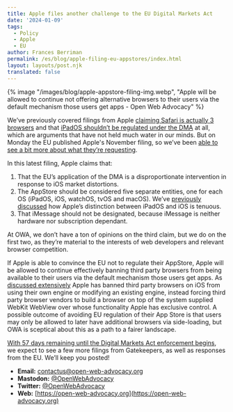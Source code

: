 ```yaml
---
title: Apple files another challenge to the EU Digital Markets Act
date: '2024-01-09'
tags:
  - Policy
  - Apple
  - EU
author: Frances Berriman
permalink: /es/blog/apple-filing-eu-appstores/index.html
layout: layouts/post.njk
translated: false
---
```


{% image
  "/images/blog/apple-appstore-filing-img.webp",
  "Apple will be allowed to continue not offering alternative browsers to their users via the default mechanism those users get apps - Open Web Advocacy"
%}

We’ve previously covered filings from Apple [claiming Safari is actually 3 browsers](https://www.macrumors.com/2023/11/04/apple-argued-safari-is-three-different-browsers) and that [iPadOS shouldn’t be regulated under the DMA](https://open-web-advocacy.org/blog/owa-eu-dma-submission-apple-ipados/) at all, which are arguments that have not held much water in our minds. But on Monday the EU published Apple's November filing, so we’ve been [able to see a bit more about what they’re requesting](https://eur-lex.europa.eu/legal-content/EN/TXT/?uri=OJ:C_202400563). 

In this latest filing, Apple claims that:

1. That the EU’s application of the DMA is a disproportionate intervention in response to iOS market distortions. 
2. The AppStore should be considered five separate entities, one for each OS (iPadOS, iOS, watchOS, tvOS and macOS). We’ve [previously discussed](https://open-web-advocacy.org/blog/owa-eu-dma-submission-apple-ipados/) how Apple’s distinction between iPadOS and iOS is tenuous.
3. That iMessage should not be designated, because iMessage is neither hardware nor subscription dependant.

At OWA, we don’t have a ton of opinions on the third claim, but we do on the first two, as they’re material to the interests of web developers and relevant browser competition.

If Apple is able to convince the EU not to regulate their AppStore, Apple will be allowed to continue effectively banning third party browsers from being available to their users via the default mechanism those users get apps. As [discussed extensively](https://open-web-advocacy.org/walled-gardens-report/#apple-has-effectively-banned-all-third-party-browsers) Apple has banned third party browsers on iOS from using their own engine or modifying an existing engine, instead forcing third party browser vendors to build a browser on top of the system supplied WebKit WebView over whose functionality Apple has exclusive control. A possible outcome of avoiding EU regulation of their App Store is that users may only be allowed to later have additional browsers via side-loading, but OWA is sceptical about this as a path to a fairer landscape.

[With 57 days remaining until the Digital Markets Act enforcement begins](https://digital-markets-act.ec.europa.eu/about-dma_en), we expect to see a few more filings from Gatekeepers, as well as responses from the EU. We’ll keep you posted!



- **Email:**        [contactus@open-web-advocacy.org](mailto:contactus@open-web-advocacy.org)
- **Mastodon:**      [@OpenWebAdvocacy](https://mastodon.social/@owa)
- **Twitter:**      [@OpenWebAdvocacy](https://twitter.com/OpenWebAdvocacy)
- **Web:**         [https://open-web-advocacy.org](https://open-web-advocacy.org)
